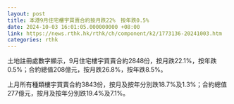 ```yaml
---
layout: post
title: 本港9月住宅樓宇買賣合約按月跌22%　按年跌0.5%
date: 2024-10-03 16:01:05.000000000 +08:00
link: https://news.rthk.hk/rthk/ch/component/k2/1773136-20241003.htm
categories: rthk
---
```


土地註冊處數字顯示，9月住宅樓宇買賣合約2848份，按月跌22.1%，按年跌0.5%；合約總值208億元，按月跌26.8%，按年跌8.5%。

上月所有種類樓宇買賣合約3843份，按月及按年分別跌18.7%及1.3%；合約總值277億元，按月及按年分別跌19.4%及7.1%。
